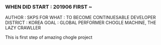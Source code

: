 ### WHEN DID START : 201906 FIRST ~
AUTHOR : SKPS
FOR WHAT : TO BECOME CONTINUESABLE DEVELOPER
DISTRICT : KOREA
GOAL : GLOBAL PERFORMER
CHOGLE MACHINE, THE LAZY CRAWLLER

This is first step of amazing chogle project






